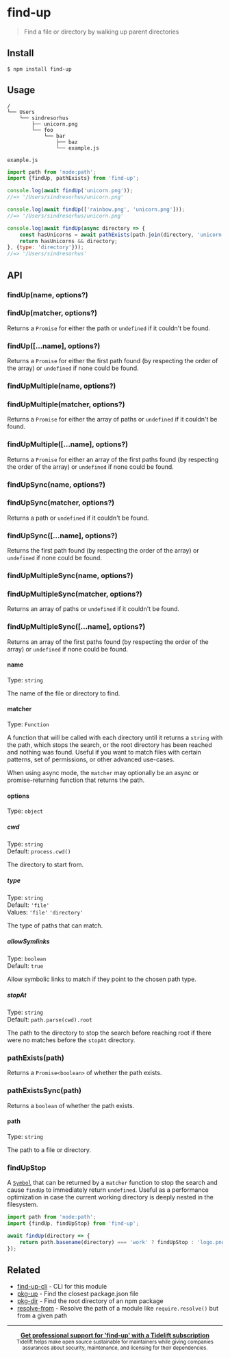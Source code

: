 # find-up

> Find a file or directory by walking up parent directories

## Install

```
$ npm install find-up
```

## Usage

```
/
└── Users
    └── sindresorhus
        ├── unicorn.png
        └── foo
            └── bar
                ├── baz
                └── example.js
```

`example.js`

```js
import path from 'node:path';
import {findUp, pathExists} from 'find-up';

console.log(await findUp('unicorn.png'));
//=> '/Users/sindresorhus/unicorn.png'

console.log(await findUp(['rainbow.png', 'unicorn.png']));
//=> '/Users/sindresorhus/unicorn.png'

console.log(await findUp(async directory => {
	const hasUnicorns = await pathExists(path.join(directory, 'unicorn.png'));
	return hasUnicorns && directory;
}, {type: 'directory'}));
//=> '/Users/sindresorhus'
```

## API

### findUp(name, options?)
### findUp(matcher, options?)

Returns a `Promise` for either the path or `undefined` if it couldn't be found.

### findUp([...name], options?)

Returns a `Promise` for either the first path found (by respecting the order of the array) or `undefined` if none could be found.

### findUpMultiple(name, options?)
### findUpMultiple(matcher, options?)

Returns a `Promise` for either the array of paths or `undefined` if it couldn't be found.

### findUpMultiple([...name], options?)

Returns a `Promise` for either an array of the first paths found (by respecting the order of the array) or `undefined` if none could be found.

### findUpSync(name, options?)
### findUpSync(matcher, options?)

Returns a path or `undefined` if it couldn't be found.

### findUpSync([...name], options?)

Returns the first path found (by respecting the order of the array) or `undefined` if none could be found.

### findUpMultipleSync(name, options?)
### findUpMultipleSync(matcher, options?)

Returns an array of paths or `undefined` if it couldn't be found.

### findUpMultipleSync([...name], options?)

Returns an array of the first paths found (by respecting the order of the array) or `undefined` if none could be found.

#### name

Type: `string`

The name of the file or directory to find.

#### matcher

Type: `Function`

A function that will be called with each directory until it returns a `string` with the path, which stops the search, or the root directory has been reached and nothing was found. Useful if you want to match files with certain patterns, set of permissions, or other advanced use-cases.

When using async mode, the `matcher` may optionally be an async or promise-returning function that returns the path.

#### options

Type: `object`

##### cwd

Type: `string`\
Default: `process.cwd()`

The directory to start from.

##### type

Type: `string`\
Default: `'file'`\
Values: `'file'` `'directory'`

The type of paths that can match.

##### allowSymlinks

Type: `boolean`\
Default: `true`

Allow symbolic links to match if they point to the chosen path type.

##### stopAt

Type: `string`\
Default: `path.parse(cwd).root`

The path to the directory to stop the search before reaching root if there were no matches before the `stopAt` directory.

### pathExists(path)

Returns a `Promise<boolean>` of whether the path exists.

### pathExistsSync(path)

Returns a `boolean` of whether the path exists.

#### path

Type: `string`

The path to a file or directory.

### findUpStop

A [`Symbol`](https://developer.mozilla.org/en-US/docs/Web/JavaScript/Reference/Global_Objects/Symbol) that can be returned by a `matcher` function to stop the search and cause `findUp` to immediately return `undefined`. Useful as a performance optimization in case the current working directory is deeply nested in the filesystem.

```js
import path from 'node:path';
import {findUp, findUpStop} from 'find-up';

await findUp(directory => {
	return path.basename(directory) === 'work' ? findUpStop : 'logo.png';
});
```

## Related

- [find-up-cli](https://github.com/sindresorhus/find-up-cli) - CLI for this module
- [pkg-up](https://github.com/sindresorhus/pkg-up) - Find the closest package.json file
- [pkg-dir](https://github.com/sindresorhus/pkg-dir) - Find the root directory of an npm package
- [resolve-from](https://github.com/sindresorhus/resolve-from) - Resolve the path of a module like `require.resolve()` but from a given path

---

<div align="center">
	<b>
		<a href="https://tidelift.com/subscription/pkg/npm-find-up?utm_source=npm-find-up&utm_medium=referral&utm_campaign=readme">Get professional support for 'find-up' with a Tidelift subscription</a>
	</b>
	<br>
	<sub>
		Tidelift helps make open source sustainable for maintainers while giving companies<br>assurances about security, maintenance, and licensing for their dependencies.
	</sub>
</div>
